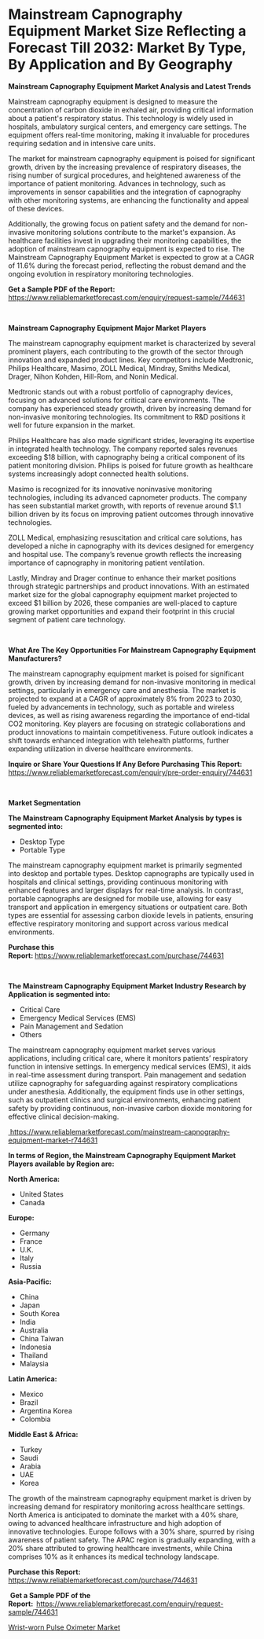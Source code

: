 <p><h1>Mainstream Capnography Equipment Market Size Reflecting a Forecast Till 2032: Market By Type, By Application and By Geography</h1></p><p><strong>Mainstream Capnography Equipment Market Analysis and Latest Trends</strong></p>
<p><p>Mainstream capnography equipment is designed to measure the concentration of carbon dioxide in exhaled air, providing critical information about a patient's respiratory status. This technology is widely used in hospitals, ambulatory surgical centers, and emergency care settings. The equipment offers real-time monitoring, making it invaluable for procedures requiring sedation and in intensive care units.</p><p>The market for mainstream capnography equipment is poised for significant growth, driven by the increasing prevalence of respiratory diseases, the rising number of surgical procedures, and heightened awareness of the importance of patient monitoring. Advances in technology, such as improvements in sensor capabilities and the integration of capnography with other monitoring systems, are enhancing the functionality and appeal of these devices.</p><p>Additionally, the growing focus on patient safety and the demand for non-invasive monitoring solutions contribute to the market's expansion. As healthcare facilities invest in upgrading their monitoring capabilities, the adoption of mainstream capnography equipment is expected to rise. The Mainstream Capnography Equipment Market is expected to grow at a CAGR of 11.6% during the forecast period, reflecting the robust demand and the ongoing evolution in respiratory monitoring technologies.</p></p>
<p><strong>Get a Sample PDF of the Report:&nbsp;</strong> <a href="https://www.reliablemarketforecast.com/enquiry/request-sample/744631?utm_campaign=2320&utm_medium=2&utm_source=Github&utm_content=ia&utm_term=29032025&utm_id=mainstream-capnography-equipment">https://www.reliablemarketforecast.com/enquiry/request-sample/744631</a></p>
<p>&nbsp;</p>
<p><strong>Mainstream Capnography Equipment Major Market Players</strong></p>
<p><p>The mainstream capnography equipment market is characterized by several prominent players, each contributing to the growth of the sector through innovation and expanded product lines. Key competitors include Medtronic, Philips Healthcare, Masimo, ZOLL Medical, Mindray, Smiths Medical, Drager, Nihon Kohden, Hill-Rom, and Nonin Medical.</p><p>Medtronic stands out with a robust portfolio of capnography devices, focusing on advanced solutions for critical care environments. The company has experienced steady growth, driven by increasing demand for non-invasive monitoring technologies. Its commitment to R&D positions it well for future expansion in the market.</p><p>Philips Healthcare has also made significant strides, leveraging its expertise in integrated health technology. The company reported sales revenues exceeding $18 billion, with capnography being a critical component of its patient monitoring division. Philips is poised for future growth as healthcare systems increasingly adopt connected health solutions.</p><p>Masimo is recognized for its innovative noninvasive monitoring technologies, including its advanced capnometer products. The company has seen substantial market growth, with reports of revenue around $1.1 billion driven by its focus on improving patient outcomes through innovative technologies.</p><p>ZOLL Medical, emphasizing resuscitation and critical care solutions, has developed a niche in capnography with its devices designed for emergency and hospital use. The company’s revenue growth reflects the increasing importance of capnography in monitoring patient ventilation.</p><p>Lastly, Mindray and Drager continue to enhance their market positions through strategic partnerships and product innovations. With an estimated market size for the global capnography equipment market projected to exceed $1 billion by 2026, these companies are well-placed to capture growing market opportunities and expand their footprint in this crucial segment of patient care technology.</p></p>
<p>&nbsp;</p>
<p><strong>What Are The Key Opportunities For Mainstream Capnography Equipment Manufacturers?</strong></p>
<p><p>The mainstream capnography equipment market is poised for significant growth, driven by increasing demand for non-invasive monitoring in medical settings, particularly in emergency care and anesthesia. The market is projected to expand at a CAGR of approximately 8% from 2023 to 2030, fueled by advancements in technology, such as portable and wireless devices, as well as rising awareness regarding the importance of end-tidal CO2 monitoring. Key players are focusing on strategic collaborations and product innovations to maintain competitiveness. Future outlook indicates a shift towards enhanced integration with telehealth platforms, further expanding utilization in diverse healthcare environments.</p></p>
<p><strong>Inquire or Share Your Questions If Any Before Purchasing This Report:</strong> <a href="https://www.reliablemarketforecast.com/enquiry/pre-order-enquiry/744631?utm_campaign=2320&utm_medium=2&utm_source=Github&utm_content=ia&utm_term=29032025&utm_id=mainstream-capnography-equipment">https://www.reliablemarketforecast.com/enquiry/pre-order-enquiry/744631</a></p>
<p>&nbsp;</p>
<p><strong>Market Segmentation</strong></p>
<p><strong>The Mainstream Capnography Equipment Market Analysis by types is segmented into:</strong></p>
<p><ul><li>Desktop Type</li><li>Portable Type</li></ul></p>
<p><p>The mainstream capnography equipment market is primarily segmented into desktop and portable types. Desktop capnographs are typically used in hospitals and clinical settings, providing continuous monitoring with enhanced features and larger displays for real-time analysis. In contrast, portable capnographs are designed for mobile use, allowing for easy transport and application in emergency situations or outpatient care. Both types are essential for assessing carbon dioxide levels in patients, ensuring effective respiratory monitoring and support across various medical environments.</p></p>
<p><strong>Purchase this Report:&nbsp;</strong><a href="https://www.reliablemarketforecast.com/purchase/744631?utm_campaign=2320&utm_medium=2&utm_source=Github&utm_content=ia&utm_term=29032025&utm_id=mainstream-capnography-equipment">https://www.reliablemarketforecast.com/purchase/744631</a></p>
<p>&nbsp;</p>
<p><strong>The Mainstream Capnography Equipment Market Industry Research by Application is segmented into:</strong></p>
<p><ul><li>Critical Care</li><li>Emergency Medical Services (EMS)</li><li>Pain Management and Sedation</li><li>Others</li></ul></p>
<p><p>The mainstream capnography equipment market serves various applications, including critical care, where it monitors patients’ respiratory function in intensive settings. In emergency medical services (EMS), it aids in real-time assessment during transport. Pain management and sedation utilize capnography for safeguarding against respiratory complications under anesthesia. Additionally, the equipment finds use in other settings, such as outpatient clinics and surgical environments, enhancing patient safety by providing continuous, non-invasive carbon dioxide monitoring for effective clinical decision-making.</p></p>
<p><a href="https://www.reliablemarketforecast.com/mainstream-capnography-equipment-market-r744631?utm_campaign=2320&utm_medium=2&utm_source=Github&utm_content=ia&utm_term=29032025&utm_id=mainstream-capnography-equipment">&nbsp;https://www.reliablemarketforecast.com/mainstream-capnography-equipment-market-r744631</a></p>
<p><strong>In terms of Region, the Mainstream Capnography Equipment Market Players available by Region are:</strong></p>
<p>
    <p> <strong> North America: </strong>
        <ul>
            <li>United States</li>
            <li>Canada</li>
        </ul>
        </p> 
    <p> <strong> Europe: </strong>
        <ul>
            <li>Germany</li>
            <li>France</li>
            <li>U.K.</li>
            <li>Italy</li>
            <li>Russia</li>
        </ul>
        </p> 
    <p> <strong> Asia-Pacific: </strong>
        <ul>
            <li>China</li>
            <li>Japan</li>
            <li>South Korea</li>
            <li>India</li>
            <li>Australia</li>
            <li>China Taiwan</li>
            <li>Indonesia</li>
            <li>Thailand</li>
            <li>Malaysia</li>
        </ul>
        </p> 
    <p> <strong> Latin America: </strong>
        <ul>
            <li>Mexico</li>
            <li>Brazil</li>
            <li>Argentina Korea</li>
            <li>Colombia</li>
        </ul>
        </p> 
    <p> <strong> Middle East & Africa: </strong>
        <ul>
            <li>Turkey</li>
            <li>Saudi</li>
            <li>Arabia</li>
            <li>UAE</li>
            <li>Korea</li>
        </ul>
    </p>
    </p>
<p><p>The growth of the mainstream capnography equipment market is driven by increasing demand for respiratory monitoring across healthcare settings. North America is anticipated to dominate the market with a 40% share, owing to advanced healthcare infrastructure and high adoption of innovative technologies. Europe follows with a 30% share, spurred by rising awareness of patient safety. The APAC region is gradually expanding, with a 20% share attributed to growing healthcare investments, while China comprises 10% as it enhances its medical technology landscape.</p></p>
<p><strong>Purchase this Report: </strong><a href="https://www.reliablemarketforecast.com/purchase/744631?utm_campaign=2320&utm_medium=2&utm_source=Github&utm_content=ia&utm_term=29032025&utm_id=mainstream-capnography-equipment">https://www.reliablemarketforecast.com/purchase/744631</a></p>
<p>&nbsp;<strong>Get a Sample PDF of the Report:&nbsp;&nbsp;</strong><a href="https://www.reliablemarketforecast.com/enquiry/request-sample/744631?utm_campaign=2320&utm_medium=2&utm_source=Github&utm_content=ia&utm_term=29032025&utm_id=mainstream-capnography-equipment">https://www.reliablemarketforecast.com/enquiry/request-sample/744631</a></p>
<p><strong></strong></p>
<p><p><a href="https://github.com/cheryjhonson/Market-Research-Report-List-1/blob/main/wrist-worn-pulse-oximeter-market.md?utm_campaign=2320&utm_medium=2&utm_source=Github&utm_content=ia&utm_term=29032025&utm_id=mainstream-capnography-equipment">Wrist-worn Pulse Oximeter Market</a></p></p>